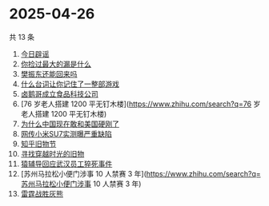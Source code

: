 # 2025-04-26

共 13 条

<!-- BEGIN ZHIHUSEARCH -->
<!-- 最后更新时间 Sat Apr 26 2025 16:12:16 GMT+0800 (China Standard Time) -->
1. [今日辟谣](https://www.zhihu.com/search?q=今日辟谣)
1. [你捡过最大的漏是什么](https://www.zhihu.com/search?q=你捡过最大的漏是什么)
1. [樊振东还能回来吗](https://www.zhihu.com/search?q=樊振东还能回来吗)
1. [什么台词让你记住了一整部游戏](https://www.zhihu.com/search?q=什么台词让你记住了一整部游戏)
1. [卤鹅哥成立食品科技公司](https://www.zhihu.com/search?q=卤鹅哥成立食品科技公司)
1. [76 岁老人搭建 1200 平无钉木楼](https://www.zhihu.com/search?q=76 岁老人搭建 1200 平无钉木楼)
1. [为什么中国现在敢和美国硬刚了](https://www.zhihu.com/search?q=为什么中国现在敢和美国硬刚了)
1. [网传小米SU7实测曝严重缺陷](https://www.zhihu.com/search?q=网传小米SU7实测曝严重缺陷)
1. [知乎旧物节](https://www.zhihu.com/search?q=知乎旧物节)
1. [寻找穿越时光的旧物](https://www.zhihu.com/search?q=寻找穿越时光的旧物)
1. [猿辅导回应武汉员工猝死事件](https://www.zhihu.com/search?q=猿辅导回应武汉员工猝死事件)
1. [苏州马拉松小便门涉事 10 人禁赛 3 年](https://www.zhihu.com/search?q=苏州马拉松小便门涉事 10 人禁赛 3 年)
1. [雷霆战胜灰熊](https://www.zhihu.com/search?q=雷霆战胜灰熊)
<!-- END ZHIHUSEARCH -->
